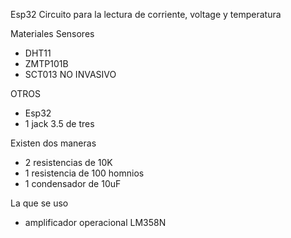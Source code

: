 Esp32
Circuito para la lectura de corriente, voltage y temperatura

Materiales
Sensores
- DHT11
- ZMTP101B
- SCT013 NO INVASIVO

OTROS 
- Esp32
- 1 jack 3.5 de tres
  
Existen dos maneras 
- 2 resistencias de 10K
- 1 resistencia de 100 homnios
- 1 condensador de 10uF
  
La que se uso
 - amplificador operacional LM358N
